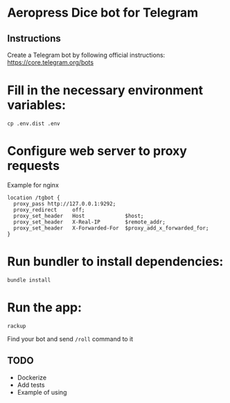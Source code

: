 # Aeropress Dice bot for Telegram

## Instructions
Create a Telegram bot by following official instructions: https://core.telegram.org/bots

# Fill in the necessary environment variables:
```
cp .env.dist .env
```

# Configure web server to proxy requests
Example for nginx
```nginx
location /tgbot {
  proxy_pass http://127.0.0.1:9292;
  proxy_redirect     off;
  proxy_set_header   Host             $host;
  proxy_set_header   X-Real-IP        $remote_addr;
  proxy_set_header   X-Forwarded-For  $proxy_add_x_forwarded_for;
}
```

# Run bundler to install dependencies:
```
bundle install
```

# Run the app:
```
rackup
```

Find your bot and send `/roll` command to it

## TODO
- Dockerize
- Add tests
- Example of using
